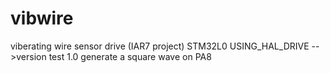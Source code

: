 # vibwire
viberating wire sensor drive (IAR7 project)
STM32L0 USING_HAL_DRIVE
-->version test 1.0
generate a square wave on PA8
